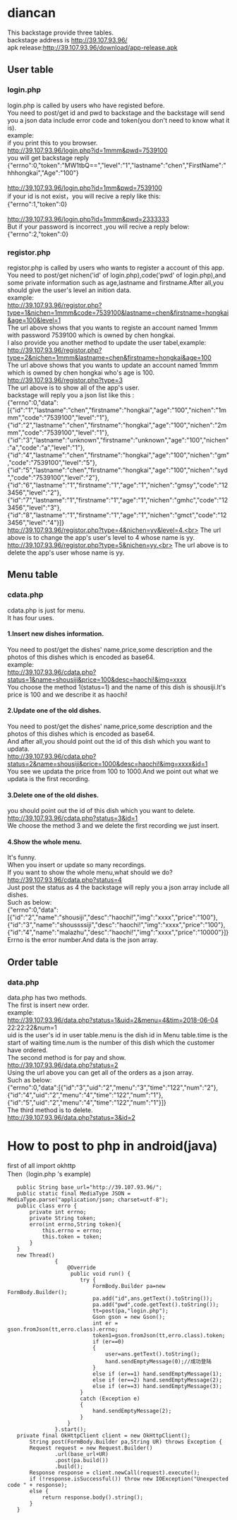 # diancan
This backstage provide three tables.<br>
backstage address is http://39.107.93.96/<br>
apk release:http://39.107.93.96/download/app-release.apk<br>

## User table
### login.php
login.php is called by users who have registed before.<br>
You need to post/get id and pwd to backstage and the backstage will send you a json data include error code and token(you don't need to know what it is).<br>
example:<br>
if you print this to you browser.<br>
http://39.107.93.96/login.php?id=1mmm&pwd=7539100<br>
you will get backstage reply <br>
{"errno":0,"token":"MW1tbQ==","level":"1","lastname":"chen","FirstName":"hhhongkai","Age":"100"}<br><br>
http://39.107.93.96/login.php?id=1mm&pwd=7539100<br>
if your id is not exist，you will recive a reply like this:<br>
{"errno":1,"token":0}<br><br>
http://39.107.93.96/login.php?id=1mmm&pwd=2333333<br>
But if your password is incorrect ,you will recive a reply below:<br>
{"errno":2,"token":0}<br>
### registor.php
registor.php is called by users who wants to register a account of this app.<br>
You need to post/get nichen('id' of login.php),code('pwd' of login.php),and some private information such as age,lastname and firstname.After all,you should give the user's level an inition data.<br>
example:<br>
http://39.107.93.96/registor.php?type=1&nichen=1mmm&code=7539100&lastname=chen&firstname=hongkai&age=100&level=1<br>
The url above shows that you wants to registe an account named 1mmm with password 7539100 which is owned by chen hongkai.<br>
I also provide you another method to update the user tabel,example:<br>
http://39.107.93.96/registor.php?type=2&nichen=1mmm&lastname=chen&firstname=hongkai&age=100<br>
The url above shows that you wants to update an account named 1mmm which is owned by chen hongkai who's age is 100.<br>
http://39.107.93.96/registor.php?type=3<br>
The url above is to show all of the app's user.<br>
backstage will reply you a json list like this :<br>
{"errno":0,"data":[{"id":"1","lastname":"chen","firstname":"hongkai","age":"100","nichen":"1mmm","code":"7539100","level":"1"},{"id":"2","lastname":"chen","firstname":"hongkai","age":"100","nichen":"2mmm","code":"7539100","level":"1"},{"id":"3","lastname":"unknown","firstname":"unknown","age":"100","nichen":"a","code":"a","level":"1"},{"id":"4","lastname":"chen","firstname":"hongkai","age":"100","nichen":"gm","code":"7539100","level":"5"},{"id":"5","lastname":"chen","firstname":"hongkai","age":"100","nichen":"syd","code":"7539100","level":"2"},{"id":"6","lastname":"1","firstname":"1","age":"1","nichen":"gmsy","code":"123456","level":"2"},{"id":"7","lastname":"1","firstname":"1","age":"1","nichen":"gmhc","code":"123456","level":"3"},{"id":"8","lastname":"1","firstname":"1","age":"1","nichen":"gmct","code":"123456","level":"4"}]}<br>
http://39.107.93.96/registor.php?type=4&nichen=yy&level=4.<br>
The url above is to change the app's user's level to 4 whose name is yy.<br>
http://39.107.93.96/registor.php?type=5&nichen=yy.<br>
The url above is to delete the app's user whose name is yy.<br>
## Menu table 
### cdata.php
cdata.php is just for menu.<br>
It has four uses.<br>
#### 1.Insert new dishes information.
You need to post/get the dishes' name,price,some description and the photos of this dishes which is encoded as base64.<br>
example:<br>
http://39.107.93.96/cdata.php?status=1&name=shousiji&price=100&desc=haochi!&img=xxxx<br>
You choose the method 1(status=1) and the name of this dish is shousiji.It's price is 100 and we describe it as haochi!<br>
#### 2.Update one of the old dishes. 
You need to post/get the dishes' name,price,some description and the photos of this dishes which is encoded as base64.<br>
And after all,you should point out the id of this dish which you want to updata.<br>
http://39.107.93.96/cdata.php?status=2&name=shousiji&price=1000&desc=haochi!&img=xxxx&id=1<br>
You see we updata the price from 100 to 1000.And we point out what we updata is the first recording.<br>
#### 3.Delete one of the old dishes. 
you should point out the id of this dish which you want to delete.<br>
http://39.107.93.96/cdata.php?status=3&id=1<br>
We choose the method 3 and we delete the first recording we just insert.<br>
#### 4.Show the whole menu. 
It's funny.<br>
When you insert or update so many recordings.<br>
If you want to show the whole menu,what should we do?<br>
http://39.107.93.96/cdata.php?status=4<br>
Just post the status as 4 the backstage will reply you a json array include all dishes.<br>
Such as below:<br>
{"errno":0,"data":[{"id":"2","name":"shousiji","desc":"haochi!","img":"xxxx","price":"100"},{"id":"3","name":"shoussssiji","desc":"haochi!","img":"xxxx","price":"100"},{"id":"4","name":"malazhu","desc":"haochi!","img":"xxxx","price":"10000"}]}<br>
Errno is the error number.And data is the json array.<br>
## Order table
### data.php
data.php has two methods.<br>
The first is insert new order.<br>
example:<br>
http://39.107.93.96/data.php?status=1&uid=2&menu=4&tim=2018-06-04 22:22:22&num=1<br>
uid is the user's id in user table.menu is the dish id in Menu table.time is the start of waiting time.num is the number of this dish which the customer have ordered. <br>
The second method is for pay and show.<br>
http://39.107.93.96/data.php?status=2<br>
Using the url above you can get all of the orders as a json array.<br>
Such as below:<br>
{"errno":0,"data":[{"id":"3","uid":"2","menu":"3","time":"122","num":"2"},{"id":"4","uid":"2","menu":"4","time":"122","num":"1"},{"id":"5","uid":"2","menu":"4","time":"122","num":"1"}]}<br>
The third method is to delete.<br>
http://39.107.93.96/data.php?status=3&id=2<br>


# How to post to php in android(java)
first of all import okhttp<br>
Then（login.php 's example)<br>
 ```
    public String base_url="http://39.107.93.96/";
    public static final MediaType JSON = MediaType.parse("application/json; charset=utf-8");
    public class erro {
        private int errno;
        private String token;
        erro(int errno,String token){
            this.errno = errno;
            this.token = token;
        }
    }
    new Thread()
                {
                    @Override
                     public void run() {
                        try {
                            FormBody.Builder pa=new  FormBody.Builder();
                            pa.add("id",ans.getText().toString());
                            pa.add("pwd",code.getText().toString());
                            tt=post(pa,"login.php");
                            Gson gson = new Gson();
                            int er = gson.fromJson(tt,erro.class).errno;
                            token1=gson.fromJson(tt,erro.class).token;
                            if (er==0)
                            {
                                user=ans.getText().toString();
                                hand.sendEmptyMessage(0);//成功登陆
                            }
                            else if (er==1) hand.sendEmptyMessage(1);
                            else if (er==2) hand.sendEmptyMessage(2);
                            else if (er==3) hand.sendEmptyMessage(3);
                        }
                        catch (Exception e)
                        {
                            hand.sendEmptyMessage(2);
                        }
                    }
                }.start();
    private final OkHttpClient client = new OkHttpClient();
        String post(FormBody.Builder pa,String UR) throws Exception {
        Request request = new Request.Builder()
                .url(base_url+UR)
                .post(pa.build())
                .build();
        Response response = client.newCall(request).execute();
        if (!response.isSuccessful()) throw new IOException("Unexpected code " + response);
        else {
            return response.body().string();
        }
    }
```





